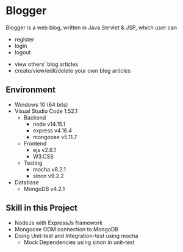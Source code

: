 # Blogger

<p>Blogger is a web blog, written in Java Servlet & JSP, which user can</p> 
<ul>
  <li>register</li>
  <li>login</li>
  <li>logout</li>
</ul>
<ul>
  <li>view others' blog articles</li>
  <li>create/view/edit/delete your own blog articles</li>
</ul>

## Environment

- Windows 10 (64 bits) <br>
- Visual Studio Code 1.52.1 <br>
  - Backend <br>
    - node v14.15.1 <br>
    - express v4.16.4 <br>
    - mongoose v5.11.7 <br>
  - Frontend <br>
    - ejs v2.6.1 <br>
    - W3.CSS <br>
  - Testing <br>
    - mocha v8.2.1 <br>
    - sinon v9.2.2 <br>
- Database <br>
  - MongoDB v4.2.1 <br>

## Skill in this Project

- NodeJs with ExpressJs framework <br>
- Mongoose ODM connection to MongoDB <br>
- Doing Unit-test and Integration-test using mocha <br>
  - Mock Dependencies using sinon in unit-test <br>
